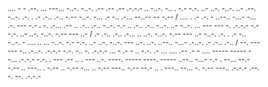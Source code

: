 .... - - .--. ... ---... -..-. -..-. .-- .-- .-- .-.-.- .. -..-. -.. . -.- -.-. ..- ..-. -..-. ..- .--. -..-. .-. . .- .-.. .-.. -.-- -..-. -... .- -.. .-... --..-- -- -.-- / .... . .- .-. - ..--.. -...- -... .-. --- -.- . -. .-... .-- .. .-.. .-.. -..-. -.- .. .-.. .-.. -..-. ..- -..-. ... --- --- -. .-.-.- -.- -.-. ..- ..-. -..-. -.-- --- ..- / .- .-.. .-.. .-... .. ..-. -..-. -.-- --- ..- -..-. .-. . .- -.. -..-. - .... .. ... -..-. -.- -.-. ..- ..-. -..-. --- ..-. ..-. ..--.. -...- .-..-. .- .-.. .-.. / --. --- --- -.. .-..-. .-.-.- -.-. -.. -. .-.-.- ... - .- - .. -.-. .- ... .... .-- .- - .... ----- ----- --... .-.-.- -.-. . --- .-- .. . --- ..-. ----. ----- ----. ----- ..--.. -...- -.- . --... --.- -.-- .. ---.. . -.-- .. -.-- -... .. -.-- ---.. -.-- --.- .. . ---.. --... -. -.-- ---.. .-.-.- .--. -. --. .-.-.-
